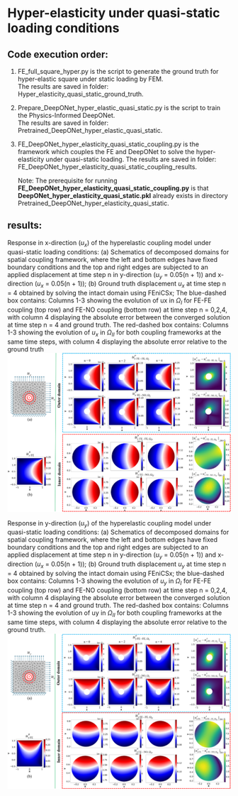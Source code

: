 # Hyper-elasticity under quasi-static loading conditions  
## Code execution order:  
1. FE_full_square_hyper.py is the script to generate the ground truth for hyper-elastic square under static loading by FEM.  
   The results are saved in folder: Hyper_elasticity_quasi_static_ground_truth.  

2. Prepare_DeepONet_hyper_elastic_quasi_static.py is the script to train the Physics-Informed DeepONet.  
   The results are saved in folder: Pretrained_DeepONet_hyper_elastic_quasi_static.  

3. FE_DeepONet_hyper_elasticity_quasi_static_coupling.py is the framework which couples the FE and DeepONet to solve the hyper-elasticity under quasi-static loading. The results are saved in folder: FE_DeepONet_hyper_elasticity_quasi_static_coupling_results.

   Note: The prerequisite for running **FE_DeepONet_hyper_elasticity_quasi_static_coupling.py** is that **DeepONet_hyper_elasticity_quasi_static.pkl** already exists in directory Pretrained_DeepONet_hyper_elasticity_quasi_static.

## results:
Response in x-direction ($u_x$) of the hyperelastic coupling model under quasi-static loading conditions: (a) Schematics of decomposed domains for spatial coupling framework, where the left and bottom edges have fixed boundary conditions and the top and right edges are subjected to an applied displacement at time step n in y-direction ($u_y$ = 0.05(n + 1)) and x-direction ($u_x$ = 0.05(n + 1)); (b) Ground truth displacement $u_x$ at time step n = 4 obtained by solving the intact domain using FEniCSx; The blue-dashed box contains: Columns 1-3 showing the evolution of ux in $Ω_I$ for FE-FE coupling (top row) and FE-NO coupling (bottom row) at time step n = 0,2,4, with column 4 displaying the absolute error between the converged solution at time step n = 4 and ground truth. The red-dashed box contains: Columns 1-3 showing the evolution of $u_x$ in $Ω_{II}$ for both coupling frameworks at the same time steps, with column 4 displaying the absolute error relative to the ground truth
![hyper_displacement_u](https://github.com/Centrum-IntelliPhysics/Time-Marching-Neural-Operator-FE-Coupling/blob/main/Hyper-elasticity%20quasi-static%20loading/readme_figures_HP/Fig.14_hyper_u.jpg)

Response in y-direction ($u_y$) of the hyperelastic coupling model under quasi-static loading conditions: (a) Schematics of decomposed domains for spatial coupling framework, where the left and bottom edges have fixed boundary conditions and the top and right edges are subjected to an applied displacement at time step n in y-direction ($u_y$ = 0.05(n + 1)) and x-direction ($u_x$ = 0.05(n + 1)); (b) Ground truth displacement $u_y$ at time step n = 4 obtained by solving the intact domain using FEniCSx; the blue-dashed box contains: Columns 1-3 showing the evolution of $u_y$ in $Ω_I$ for FE-FE coupling (top row) and FE-NO coupling (bottom row) at time step n = 0,2,4, with column 4 displaying the absolute error between the converged solution at time step n = 4 and ground truth. The red-dashed box contains: Columns 1-3 showing the evolution of uy in $Ω_{II}$ for both coupling frameworks at the same time steps, with column 4 displaying the absolute error relative to the ground truth.
![hyper_displacement_v](https://github.com/Centrum-IntelliPhysics/Time-Marching-Neural-Operator-FE-Coupling/blob/main/Hyper-elasticity%20quasi-static%20loading/readme_figures_HP/Fig.14_hyper_v.jpg)
